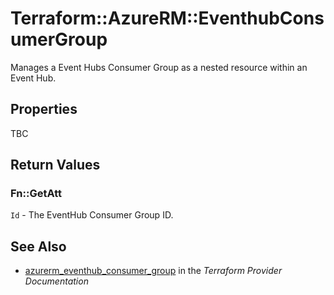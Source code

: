 # Terraform::AzureRM::EventhubConsumerGroup

Manages a Event Hubs Consumer Group as a nested resource within an Event Hub.

## Properties

TBC

## Return Values

### Fn::GetAtt

`Id` - The EventHub Consumer Group ID.

## See Also

* [azurerm_eventhub_consumer_group](https://www.terraform.io/docs/providers/azurerm/r/eventhub_consumer_group.html) in the _Terraform Provider Documentation_